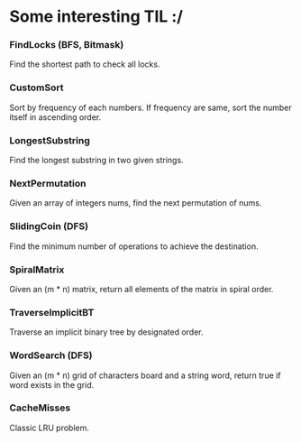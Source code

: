 # Some interesting TIL :/

### FindLocks (BFS, Bitmask)
Find the shortest path to check all locks.


### CustomSort
Sort by frequency of each numbers. If frequency are same, sort the number itself in ascending order.


### LongestSubstring
Find the longest substring in two given strings.


### NextPermutation
Given an array of integers nums, find the next permutation of nums.


### SlidingCoin (DFS)
Find the minimum number of operations to achieve the destination.


### SpiralMatrix
Given an (m * n) matrix, return all elements of the matrix in spiral order.


### TraverseImplicitBT
Traverse an implicit binary tree by designated order.


### WordSearch (DFS)
Given an (m * n) grid of characters board and a string word, return true if word exists in the grid.


### CacheMisses
Classic LRU problem.
